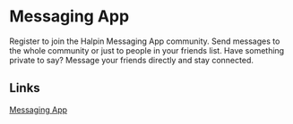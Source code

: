# Messaging App
Register to join the Halpin Messaging App community.  Send messages to the whole community or just to people in your friends list. Have something private to say? Message your friends directly and stay connected. 

## Links
[Messaging App](https://bthalpin.github.io/messagingApp)
